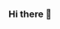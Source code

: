 ### Hi there 👋

<!--
**PranavRNambiar/PranavRNambiar** is a ✨ _special_ ✨ repository because its `README.md` (this file) appears on your GitHub profile.

🔭 I’m currently working on 
-  [Xdrop- Fasest File Transfer] (https://www.xdrop.app)

👯 I’m looking to collaborate on 
  
- Technical Blog Posts
- Projects related to ML/Deep Learning
- Projects related to Flutter

